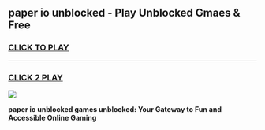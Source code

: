 
## paper io unblocked - Play Unblocked Gmaes & Free
<h3>
<a href="https://premium.freeplayer.one?title=paper_io_unblocked&ref=20F">CLICK TO PLAY</a></h3>
<hr>

<h3>
<a href="https://premium.freeplayer.one?title=paper_io_unblocked&ref=20F">CLICK 2 PLAY</a>
  
</h3>

<a href="https://premium.freeplayer.one?title=paper_io_unblocked&ref=20F/"><img src="https://clearcache.store/games.png"></a>


**paper io unblocked games unblocked: Your Gateway to Fun and Accessible Online Gaming**
